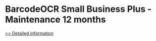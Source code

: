 # BarcodeOCR Small Business Plus - Maintenance 12 months
[>> Detailed information](https://secure.shareit.com/shareit/product.html?productid=300767720&affiliateid=200057808)